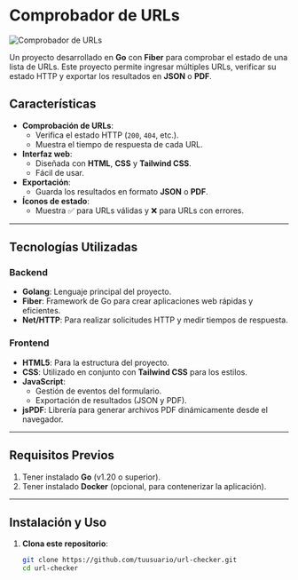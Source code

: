 # Comprobador de URLs

![Comprobador de URLs](https://img.shields.io/badge/Status-Completed-brightgreen)

Un proyecto desarrollado en **Go** con **Fiber** para comprobar el estado de una lista de URLs. Este proyecto permite ingresar múltiples URLs, verificar su estado HTTP y exportar los resultados en **JSON** o **PDF**.

## Características

- **Comprobación de URLs**:
  - Verifica el estado HTTP (`200`, `404`, etc.).
  - Muestra el tiempo de respuesta de cada URL.
- **Interfaz web**:
  - Diseñada con **HTML**, **CSS** y **Tailwind CSS**.
  - Fácil de usar.
- **Exportación**:
  - Guarda los resultados en formato **JSON** o **PDF**.
- **Íconos de estado**:
  - Muestra ✅ para URLs válidas y ❌ para URLs con errores.

---

## Tecnologías Utilizadas

### Backend
- **Golang**: Lenguaje principal del proyecto.
- **Fiber**: Framework de Go para crear aplicaciones web rápidas y eficientes.
- **Net/HTTP**: Para realizar solicitudes HTTP y medir tiempos de respuesta.

### Frontend
- **HTML5**: Para la estructura del proyecto.
- **CSS**: Utilizado en conjunto con **Tailwind CSS** para los estilos.
- **JavaScript**:
  - Gestión de eventos del formulario.
  - Exportación de resultados (JSON y PDF).
- **jsPDF**: Librería para generar archivos PDF dinámicamente desde el navegador.

---

## Requisitos Previos

1. Tener instalado **Go** (v1.20 o superior).
2. Tener instalado **Docker** (opcional, para contenerizar la aplicación).

---

## Instalación y Uso

1. **Clona este repositorio**:
   ```bash
   git clone https://github.com/tuusuario/url-checker.git
   cd url-checker
